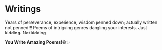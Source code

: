 # Writings
Years of perseverance, experience, wisdom penned down; actually written not penned!!!
Poems of intriguing genres dangling your interests. Just kidding. Not kidding


**You Write Amazing Poems!**:smile::sparkles:

